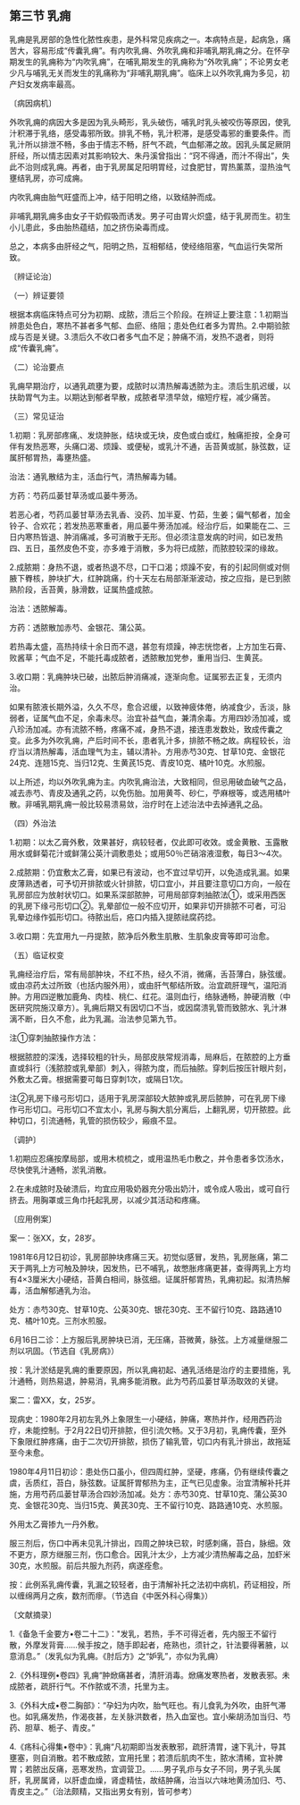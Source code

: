 ## 第三节 乳痈

乳痈是乳房部的急性化脓性疾患，是外科常见疾病之一。本病特点是，起病急，痛苦大，容易形成“传囊乳痈”。有内吹乳痈、外吹乳痈和非哺乳期乳痈之分。在怀孕期发生的乳痈称为“内吹乳痈”，在哺乳期发生的乳痈称为“外吹乳痈”；不论男女老少凡与哺乳无关而发生的乳痛称为“非哺乳期乳痈”。临床上以外吹乳痈为多见，初产妇女发病率最高。 

〔病因病机〕

外吹乳痈的病因大多是因为乳头畸形，乳头破伤，哺乳时乳头被咬伤等原因，使乳汁积滞于乳络，感受毒邪所致。排乳不畅，乳汁积滞，是感受毒邪的重要条件。而乳汁所以排泄不畅，多由于情志不畅，肝气不疏，气血郁滞之故。因乳头属足厥阴肝经，所以情志因素对其影响较大、朱丹溪曾指出：“窍不得通，而汁不得出”，失此不治则成乳痈。再者，由于乳房属足阳明胃经，过食肥甘，胃热薰蒸，湿热浊气壅结乳房，亦可成痈。

内吹乳痈由胎气旺盛而上冲，结于阳明之络，以致结肿而成。

非哺乳期乳痈多由女子干奶假吸而诱发。男子可由胃火炽盛，结于乳房而生。初生小儿患此，多由胎热蕴结，加之挤伤染毒而成。

总之，本病多由肝经之气，阳明之热，互相郁结，使经络阻塞，气血运行失常所致。

〔辨证论治〕

（一）辨证要领

根据本病临床特点可分为初期、成脓，溃后三个阶段。在辨证上要注意：1.初期当辨患处色白，寒热不甚者多气郁、血瘀、络阻；患处色红者多为胃热。2.中期验脓成与否是关键。3.溃后久不收口者多气血不足；肿痛不消，发热不退者，则将成“传囊乳痈”。

（二）论治要点

乳痈早期治疗，以通乳疏壅为要，成脓时以清热解毒透脓为主。溃后生肌迟缓，以扶助胃气为主。以期达到郁者早散，成脓者早溃早敛，缩短疗程，减少痛苦。

（三）常见证治

1.初期：乳房部疼痛,、发烧肿胀，结块或无块，皮色或白或红，触痛拒按，全身可伴有发热恶寒，头痛口渴、烦躁、或便秘，或乳汁不通，舌苔黄或腻，脉弦数，证属肝郁胃热，毒壅热盛。

治法：通乳散结为主，活血行气，清热解毒为辅。

方药：芍药瓜蒌甘草汤或瓜蒌牛蒡汤。

若恶心者，芍药瓜蒌甘草汤去乳香、没药、加半夏、竹茹，生姜；偏气郁者，加金铃子、合欢花；若发热恶寒重者，用瓜蒌牛蒡汤加减。经治疗后，如果能在二、三日内寒热皆退、肿消痛减，多可消散于无形。但必须注意发病的时间，如已发热四、五日，虽然皮色不变，亦多难于消散，多为将已成脓，而脓腔较深的缘故。

2.成脓期：身热不退，或者热退不尽，口干口渴；烦躁不安，有的引起同侧或对侧腋下臖核，肿块扩大，红肿跳痛，约十天左右局部渐渐波动，按之应指，是已到脓熟阶段，舌苔黄，脉滑数，证属热盛成脓。

治法：透脓解毒。

方药：透脓散加赤芍、金银花、蒲公英。

若热毒太盛，高热持续十余日而不退，甚忽有烦躁，神志恍惚者，上方加生石膏、败酱草；气血不足，不能托毒成脓者，透脓散加党参，重用当归、生黄芪。

3.收口期：乳痈肿块已破，出脓后肿消痛减，逐渐向愈。证属邪去正复，无须内治。

如果有脓液长期外溢，久久不尽，愈合迟缓，以致神疲体倦，纳减食少，舌淡，脉弱者，证属气血不足，余毒未尽。治宜补益气血，兼清余毒。方用四妙汤加减，或八珍汤加减。亦有流脓不畅，疼痛不减，身热不退，接连患发数处，致成传囊之变。此多为外吹乳痈，产后时间不长，患者乳汁多，排脓不畅之故。病程较长，治疗当以清热解毒，活血理气为主，辅以清补。方用赤芍30克、甘草10克、金银花24克、连翘15克、当归12克、生黄芪15克、青皮10克、橘叶10克。水煎服。

以上所述，均以外吹乳痈为主。内吹乳痈治法，大致相同，但忌用破血破气之品，减去赤芍、青皮及通乳之药，以免伤胎。加用黄芩、砂仁，苧麻根等，或选用橘叶散。非哺乳期乳痈一般比较易溃易敛，治疗时在上述治法中去掉通乳之品。

（四）外治法

1.初期：以太乙膏外敷，效果甚好，病较轻者，仅此即可收效。或金黄散、玉露散用水或鲜菊花汁或鲜蒲公英汁调敷患处；或用50％芒硝溶液湿敷，每日3〜4次。

2.成脓期：仍宜敷太乙膏，如果已有波动，也不宜过早切开，以免造成乳漏。如果皮薄熟透者，可予切开排脓或火针排脓，切口宜小，并且要注意切口方向，一般在乳房部应为放射状切口。如果系深部脓肿，可用局部穿刺抽脓法①，或采用西医的乳房下缘弓形切口②。乳晕部位一般不应切开，如果非切开排脓不可者，可沿乳晕边缘作弧形切口。待脓出后，疮口内插入提脓祛腐药捻。

3.收口期：先宜用九一丹提脓，脓净后外敷生肌散、生肌象皮膏等即可治愈。

（五）临证权变

乳痈经治疗后，常有局部肿块，不红不热，经久不消，微痛，舌苔薄白，脉弦缓。或由凉药太过所致（也括内服外用），或由肝气郁结所致。治宜疏肝理气，温阳消肿。方用四逆散加鹿角、肉桂、桃仁、红花。温则血行，络脉通畅，肿硬消散（中医研究院施汉章方）。乳痈后期又有因切口不当，或因腐溃乳管而致脓水、乳汁淋漓不断，日久不愈，此为乳漏。治法参见第九节。

注①穿刺抽脓操作方法：

根据脓腔的深浅，选择较粗的针头，局部皮肤常规消毒，局麻后，在脓腔的上方垂直或斜行（浅脓腔或乳晕部）刺入，得脓为度，而后抽脓。穿刺后按压针眼片刻，外敷太乙膏。根据需要可每日穿刺1次，或隔日1次。

注②乳房下缘弓形切口，适用于乳房深部较大脓肿或乳房后脓肿，可在乳房下缘作弓形切口。弓形切口不宜太小，乳房与胸大肌分离后，上翻乳房，切开脓腔。此种切口，引流通畅，乳管的损伤较少，瘢痕不显。

〔调护〕

1.初期应忍痛按摩局部，或用木梳梳之，或用温热毛巾敷之，并令患者多饮汤水，尽快使乳汁通畅，淤乳消散。

2.在未成脓时及破溃后，均宜应用吸奶器充分吸出奶汁，或令成人吸出，或可自行挤去。用胸罩或三角巾托起乳房，以减少其活动和疼痛。

〔应用例案〕

案一：张XX，女，28岁。

1981年6月12日初诊，乳房部肿块疼痛三天。初觉似感冒，发热，乳房胀痛，第二天于两乳上方可触及肿块，因发热，已不哺乳，故憋胀疼痛更甚，查得两乳上方均有4×3厘米大小硬结，苔黄白相间，脉弦细。证属肝郁胃热，乳痈初起。拟清热解毒，活血解郁通乳为治。

处方：赤芍30克、甘草10克、公英30克、银花30克、王不留行10克、路路通10克、橘叶10克。三剂水煎服。

6月16日二诊：上方服后乳房肿块已消，无压痛，苔微黄，脉弦。上方减量继服二剂以巩固。（节选自《乳房病》）

按：乳汁淤结是乳痈的重要原因，所以乳痈初起、通乳活络是治疗的主要措施，乳汁通畅，则热易退，肿易消，乳痈多能消散。此为芍药瓜蒌甘草汤取效的关键。

案二：雷XX，女，25岁。

现病史：1980年2月初左乳外上象限生一小硬结，肿痛，寒热并作，经用西药治疗，未能控制。于2月22日切开排脓，但引流欠畅。又于3月初，乳痈传囊，至外下象限红肿疼痛，由于二次切开排脓，损伤了输乳管，切口内有乳汁排出，故拖延至今未愈。

1980年4月11日初诊：患处伤口虽小，但四周红肿，坚硬，疼痛，仍有继续传囊之虞，舌质红，苔白，脉弦数。证属肝胃郁热为主，正气已见虚象。治宜清解补托并施，方用芍药瓜蒌甘草汤合四妙汤加减。处方：赤芍30克、甘草10克、蒲公英30克、金银花30克、当归15克、黄芪30克、王不留行10克、路路通10克、水煎服。

外用太乙膏掺九一丹外敷。

服三剂后，伤口中再未见乳汁排出，四周之肿块已软，时感刺痛，苔白，脉细。效不更方，原方继服三剂，伤口愈合。因乳汁太少，上方减少清热解毒之品，加虾米30克，水煎服。前后共服九剂药，病遂痊愈。

按：此例系乳痈传囊，乳漏之较轻者，由于清解补托之法初中病机，药证相投，所以缠绵两月之疾，数剂而瘳。（节选自《中医外科心得集》）

〔文献摘录〕

1.《备急千金要方•卷二十二》："发乳，若热，手不可得近者，先内服王不留行散，外摩发背膏……候手按之，随手即起者，疮熟也，须针之，针法要得著腋，以意消息。”（发乳似为乳痈。《肘后方》之“妒乳”，亦似为乳痈）

2.《外科理例•卷四》乳痈“肿焮痛甚者，清肝消毒。焮痛发寒热者，发散表邪。未成脓者，疏肝行气。不作脓或不溃，托里为主。

3.《外科大成•卷二胸部》：“孕妇为内吹，胎气旺也。有儿食乳为外吹，由肝气滞也。如乳痛发热，作渴夜甚，左关脉洪数者，热入血室也。宜小柴胡汤加当归、芍药、胆草、栀子、青皮。”

4.《疡科心得集•卷中》：乳痈“凡初期即当发表散邪，疏肝清胃，速下乳汁，导其壅塞，则自消散。若不散成脓，宜用托里；若溃后肌肉不生，脓水清稀，宜补脾胃；若脓出反痛，恶寒发热，宜调营卫。……男子乳疖与女子不同，男子乳头属肝，乳房属肾，以肝虚血燥，肾虚精怯，故结肿痛，治当以六味地黄汤加归、芍、青皮主之。”（治法颇精，又指出男女有别，皆可参考）
